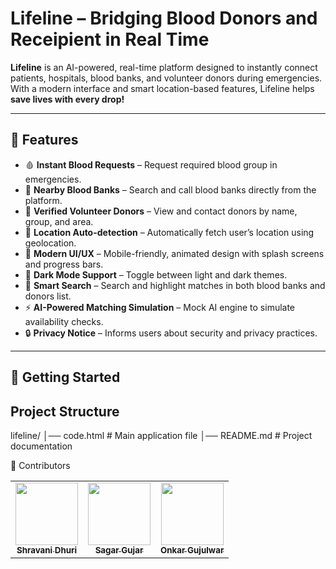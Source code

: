 # Lifeline – Bridging Blood Donors and Receipient in Real Time

**Lifeline** is an AI-powered, real-time platform designed to instantly connect patients, hospitals, blood banks, and volunteer donors during emergencies. With a modern interface and smart location-based features, Lifeline helps **save lives with every drop!**

---

## 🌟 Features
- 🩸 **Instant Blood Requests** – Request required blood group in emergencies.
- 🏥 **Nearby Blood Banks** – Search and call blood banks directly from the platform.
- 👥 **Verified Volunteer Donors** – View and contact donors by name, group, and area.
- 📍 **Location Auto-detection** – Automatically fetch user’s location using geolocation.
- 🎨 **Modern UI/UX** – Mobile-friendly, animated design with splash screens and progress bars.
- 🌙 **Dark Mode Support** – Toggle between light and dark themes.
- 🔎 **Smart Search** – Search and highlight matches in both blood banks and donors list.
- ⚡ **AI-Powered Matching Simulation** – Mock AI engine to simulate availability checks.
- 🔒 **Privacy Notice** – Informs users about security and privacy practices.

---

## 🚀 Getting Started

## Project Structure
lifeline/
│── code.html    # Main application file
│── README.md     # Project documentation

👥 Contributors



<table> <tr> <td align="center"> <a href="https://github.com/Shravanidhuri"> <img src="https://avatars.githubusercontent.com/ShravaniDhuri" width="100px;" alt=""/> <br /><sub><b>Shravani Dhuri</b></sub> </a> </td> <td align="center"> <a href="https://github.com/SagarGujar12"> <img src="https://avatars.githubusercontent.com/SagarGujar12" width="100px;" alt=""/> <br /><sub><b>Sagar Gujar</b></sub> </a> </td> <td align="center"> <a href="https://github.com/onkar-create"> <img src="https://avatars.githubusercontent.com/onkar-create" width="100px;" alt=""/> <br /><sub><b>Onkar Gujulwar</b></sub> </a> </td> </tr> </table>

